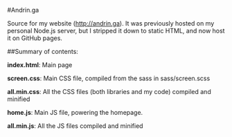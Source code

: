 #Andrin.ga

Source for my website (http://andrin.ga). It was previously hosted on my personal Node.js server, but I stripped it down to static HTML, and now host it on GitHub pages.

##Summary of contents: 

**index.html**: Main page

**screen.css**: Main CSS file, compiled from the sass in sass/screen.scss

**all.min.css**: All the CSS files (both libraries and my code) compiled and minified

**home.js**: Main JS file, powering the homepage.

**all.min.js**: All the JS files compiled and minified




